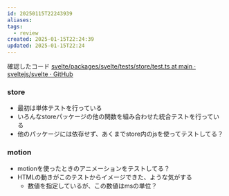 ```yaml
---
id: 20250115T22243939
aliases: 
tags:
  - review
created: 2025-01-15T22:24:39
updated: 2025-01-15T22:24
---
```

確認したコード
[svelte/packages/svelte/tests/store/test.ts at main · sveltejs/svelte · GitHub](https://github.com/sveltejs/svelte/blob/main/packages/svelte/tests/store/test.ts)

### store

- 最初は単体テストを行っている
- いろんなstoreパッケージの他の関数を組み合わせた統合テストを行っている
- 他のパッケージには依存せず、あくまでstore内のjsを使ってテストしてる？

### motion

- motionを使ったときのアニメーションをテストしてる？
- HTMLの動きがこのテストからイメージできた、ような気がする
    - 数値を指定しているが、この数値はmsの単位？


